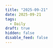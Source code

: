 ```yaml
---
title: "2025-09-21"
date: 2025-09-21
tags:
  - Daily
draft: true
hidden: false
disable_feed: false
---
```


